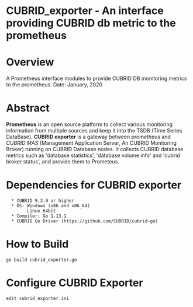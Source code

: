 # CUBRID_exporter - An interface providing CUBRID db metric to the prometheus
Overview
========

A Prometheus interface modules to provide CUBRID DB monitoring metrics to the prometheus.
Date: January, 2020


Abstract
========
**Prometheus** is an open source platform to collect various monitoring information from
multiple sources and keep it into the TSDB (Time Series DataBase).
**CUBRID exporter** is a gateway between prometheus and 
_CUBRID MAS_ (Management Application Server, An CUBRID Monitoring Broker) running on CUBRID
Database nodes. It collects CUBRID database metrics such as 'database statistics', 'database volume info'
and 'cubrid broker status', and provide them to Prometeus.

Dependencies for CUBRID exporter
================================
```
  * CUBRID 9.3.9 or higher
  * OS: Windows (x86 and x86_64)
        Linux 64bit
  * Compiler: Go 1.13.1
  * CUBRID Go Driver (https://github.com/CUBRID/cubrid-go)
```

How to Build
============
```
go build cubrid_exporter.go
```

Configure CUBRID Exporter
=========================
```
edit cubrid_exporter.ini
```
